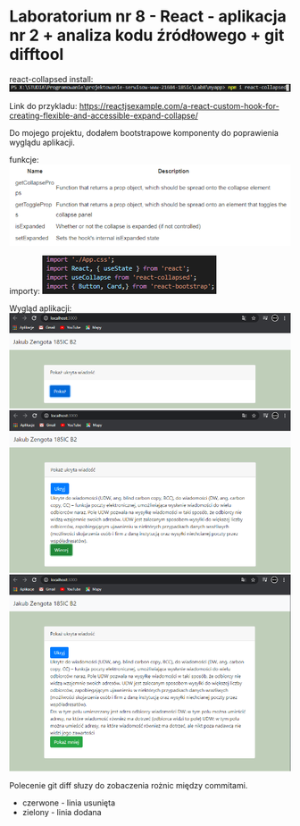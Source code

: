 # Laboratorium nr 8 -  React - aplikacja nr 2 + analiza kodu źródłowego + git difftool

react-collapsed install:
![](img/1.png)

Link do przykladu:
https://reactjsexample.com/a-react-custom-hook-for-creating-flexible-and-accessible-expand-collapse/

Do mojego projektu, dodałem bootstrapowe komponenty do poprawienia wyglądu aplikacji.

funkcje:
![](img/2.png)

importy:
![](img/3.png)

Wygląd aplikacji:
![](img/4.png)
![](img/5.png)
![](img/6.png)

Polecenie git diff słuzy do zobaczenia rożnic między commitami.
* czerwone - linia usunięta
* zielony - linia dodana